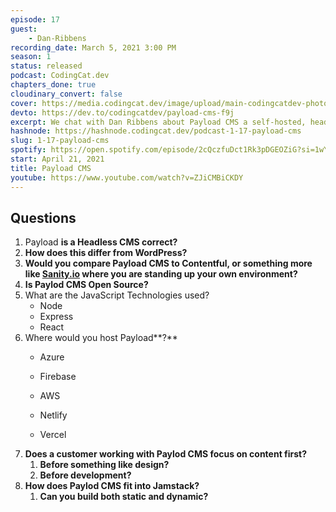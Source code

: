 ```yaml
---
episode: 17
guest: 
    - Dan-Ribbens
recording_date: March 5, 2021 3:00 PM
season: 1
status: released
podcast: CodingCat.dev
chapters_done: true
cloudinary_convert: false
cover: https://media.codingcat.dev/image/upload/main-codingcatdev-photo/wveq4jasspmsywiqnglu.png
devto: https://dev.to/codingcatdev/payload-cms-f9j
excerpt: We chat with Dan Ribbens about Payload CMS a self-hosted, headless JavaScript CMS.
hashnode: https://hashnode.codingcat.dev/podcast-1-17-payload-cms
slug: 1-17-payload-cms
spotify: https://open.spotify.com/episode/2cQczfuDct1Rk3pDGEOZiG?si=1wYf_VJBR3G0FJS2tnBuHw
start: April 21, 2021
title: Payload CMS
youtube: https://www.youtube.com/watch?v=ZJiCMBiCKDY
---
```

## Questions

1. Payload **is a Headless CMS correct?**
2. **How does this differ from WordPress?**
3. **Would you compare Payload CMS to Contentful, or something more like [Sanity.io](http://sanity.io) where you are standing up your own environment?**
4. **Is Paylod CMS Open Source?**
5. What are the JavaScript Technologies used?
    - Node
    - Express
    - React
6. Where would you host Payload**?**
    - Azure
    - Firebase
    - AWS
    - Netlify
    
    - Vercel
7. **Does a customer working with Paylod CMS focus on content first?**
    1. **Before something like design?**
    2. **Before development?**
8. **How does Paylod CMS fit into Jamstack?**
    1. **Can you build both static and dynamic?**